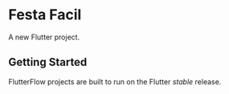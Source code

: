 # Festa Facil

A new Flutter project.

## Getting Started

FlutterFlow projects are built to run on the Flutter _stable_ release.
